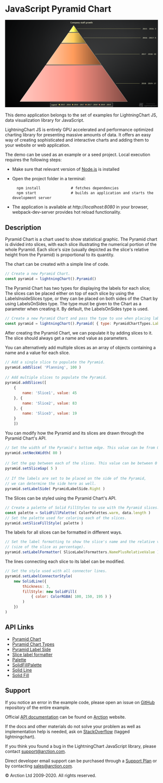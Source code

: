 # JavaScript Pyramid Chart

![JavaScript Pyramid Chart](simplePyramid.png)

This demo application belongs to the set of examples for LightningChart JS, data visualization library for JavaScript.

LightningChart JS is entirely GPU accelerated and performance optimized charting library for presenting massive amounts of data. It offers an easy way of creating sophisticated and interactive charts and adding them to your website or web application.

The demo can be used as an example or a seed project. Local execution requires the following steps:

- Make sure that relevant version of [Node.js](https://nodejs.org/en/download/) is installed
- Open the project folder in a terminal:

        npm install              # fetches dependencies
        npm start                # builds an application and starts the development server

- The application is available at *http://localhost:8080* in your browser, webpack-dev-server provides hot reload functionality.


## Description

Pyramid Chart is a chart used to show statistical graphic. The Pyramid chart is divided into slices, with each slice illustrating the numerical portion of the whole Pyramid. Each slice's size (usually depicted as the slice's relative height from the Pyramid) is proportional to its quantity.

The chart can be created with a simple line of code.

```javascript
// Create a new Pyramid Chart.
const pyramid = lightningChart().Pyramid()
```

The Pyramid Chart has two types for displaying the labels for each slice; The slices can be placed either on top of each slice by using the LabelsInsideSlices type, or they can be placed on both sides of the Chart by using LabelsOnSides type. The type must be given to the Chart as a parameter when creating it.
By default, the LabelsOnSides type is used.

```javascript
// Create a new Pyramid Chart and pass the type to use when placing labels.
const pyramid = lightningChart().Pyramid( { type: PyramidChartTypes.LabelsOnSides } )
```

After creating the Pyramid Chart, we can populate it by adding slices to it.
The slice should always get a name and value as parameters.

You can alternatively add multiple slices as an array of objects containing a name and a value for each slice.

```javascript
// Add a single slice to populate the Pyramid.
pyramid.addSlice( 'Planning', 100 )

// Add multiple slices to populate the Pyramid.
pyramid.addSlices([
    {
        name: 'Slice1', value: 45
    }, {
        name: 'Slice2', value: 83
    }, {
        name: 'Slice3', value: 19
    }
    ])

```

You can modify how the Pyramid and its slices are drawn through the Pyramid Chart's API.

```javascript
// Set the width of the Pyramid's bottom edge. This value can be from 0 to 100 (in percents).
pyramid.setNeckWidth( 80 )

// Set the gap between each of the slices. This value can be between 0 to 20 pixels.
pyramid.setSliceGap( 5 )

// If the labels are set to be placed on the side of the Pyramid,
// we can determine the side here as well.
pyramid.setLabelSide( PyramidLabelSide.Right )

```

The Slices can be styled using the Pyramid Chart's API.

```javascript
// Create a palette of Solid FillStyles to use with the Pyramid slices.
const palette = SolidFillPalette( ColorPalettes.warm, data.length )
// Set the palette used for coloring each of the slices.
pyramid.setSliceFillStyle( palette )

```

The labels for all slices can be formatted in different ways.

```javascript
// Set the label formatting to show the slice's name and the relative value
// (size of the slice as percentage).
pyramid.setLabelFormatter( SliceLabelFormatters.NamePlusRelativeValue )
```

The lines connecting each slice to its label can be modified.

```javascript
// Set the style used with all connector lines.
pyramid.setLabelConnectorStyle(
    new SolidLine({
        thickness: 3,
        fillStyle: new SolidFill(
            { color: ColorRGBA( 100, 150, 195 ) }
        )
    })
)
```


## API Links

* [Pyramid Chart]
* [Pyramid Chart Types]
* [Pyramid Label Side]
* [Slice label formatter]
* [Palette]
* [SolidFillPalette]
* [Solid Line]
* [Solid Fill]


## Support

If you notice an error in the example code, please open an issue on [GitHub][0] repository of the entire example.

Official [API documentation][1] can be found on [Arction][2] website.

If the docs and other materials do not solve your problem as well as implementation help is needed, ask on [StackOverflow][3] (tagged lightningchart).

If you think you found a bug in the LightningChart JavaScript library, please contact support@arction.com.

Direct developer email support can be purchased through a [Support Plan][4] or by contacting sales@arction.com.

[0]: https://github.com/Arction/
[1]: https://www.arction.com/lightningchart-js-api-documentation/
[2]: https://www.arction.com
[3]: https://stackoverflow.com/questions/tagged/lightningchart
[4]: https://www.arction.com/support-services/

© Arction Ltd 2009-2020. All rights reserved.


[Pyramid Chart]: https://www.arction.com/lightningchart-js-api-documentation/v3.3.0/classes/pyramidchart.html
[Pyramid Chart Types]: https://www.arction.com/lightningchart-js-api-documentation/v3.3.0/globals.html#pyramidcharttypes
[Pyramid Label Side]: https://www.arction.com/lightningchart-js-api-documentation/v3.3.0/enums/pyramidlabelside.html
[Slice label formatter]: https://www.arction.com/lightningchart-js-api-documentation/v3.3.0/globals.html#slicelabelformatter
[Palette]: https://www.arction.com/lightningchart-js-api-documentation/v3.3.0/globals.html#colorpalettes
[SolidFillPalette]: https://www.arction.com/lightningchart-js-api-documentation/v3.3.0/globals.html#solidfillpalette
[Solid Line]: https://www.arction.com/lightningchart-js-api-documentation/v3.3.0/classes/solidline.html
[Solid Fill]: https://www.arction.com/lightningchart-js-api-documentation/v3.3.0/classes/solidfill.html

